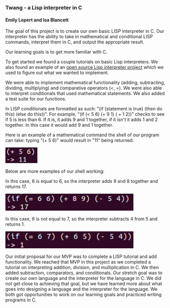 ### Twang - a Lisp interpreter in C
#### Emily Lepert and Isa Blancett

The goal of this project is to create our own basic LISP interpreter in C. Our interpreter has the ability to take in mathematical and conditional LISP commands, interpret them in C, and output the appropriate result.

Our learning goals is to get more familiar with C.

To get started we found a couple tutorials on basic Lisp interpreters. We also found an example of an [open source Lisp interpreter project](https://github.com/rui314/minilisp) which we used to figure out what we wanted to implement.

We were able to implement mathematical functionality (adding, subtracting, dividing, multiplying) and comparative operators (<, =). We were also able to interpret conditionals that used mathematical statements. We also added a test suite for our functions.

In LISP conditionals are formatted as such: "(if (statement is true) (then do this) (else do this))". For example, "(if (< 5 6) (+ 9 1) ( + 1 2))" checks to see if 5 is less than 6. If it is, it adds 9 and 1 together, if it isn't it adds 1 and 2 together. In this case it would add 9 and 1 together.

Here is an example of a mathematical command the shell of our program can take: typing "(+ 5 6)" would result in "11" being returned.

<img width="100" src="https://raw.githubusercontent.com/iblancett/SoftSysTWANG/master/images/adding.png">

Below are more examples of our shell working:

In this case, 6 is equal to 6, so the interpreter adds 9 and 8 together and returns 17.

<img width="400" src="https://raw.githubusercontent.com/iblancett/SoftSysTWANG/master/images/trueIFeq.png">

In this case, 6 is not equal to 7, so the interpreter subtracts 4 from 5 and returns 1.

<img width="400" src="https://raw.githubusercontent.com/iblancett/SoftSysTWANG/master/images/falseIFeq.png">

Our initial proposal for our MVP was to complete a LISP tutorial and add functionality. We reached that MVP in this project as we completed a tutorial on interpreting addition, division, and multiplication in C. We then added subtraction, comparators, and conditionals. Our stretch goal was to create our own language and the interpreter for the language in C. We did not get close to achieving that goal, but we have learned more about what goes into designing a language and the interpreter for the language. 
We both got opportunities to work on our learning goals and practiced writing programs in C.
